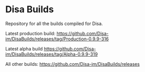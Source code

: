 # Disa Builds

Repository for all the builds compiled for Disa.

Latest production build: https://github.com/Disa-im/DisaBuilds/releases/tag/Production-0.9.9-316

Latest alpha build https://github.com/Disa-im/DisaBuilds/releases/tag/Alpha-0.9.9-319

All other builds: https://github.com/Disa-im/DisaBuilds/releases
